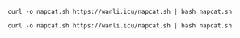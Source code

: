 ```shell
curl -o napcat.sh https://wanli.icu/napcat.sh | bash napcat.sh
```
```shell
curl -o napcat.sh https://wanli.icu/napcat.sh | bash napcat.sh
```
